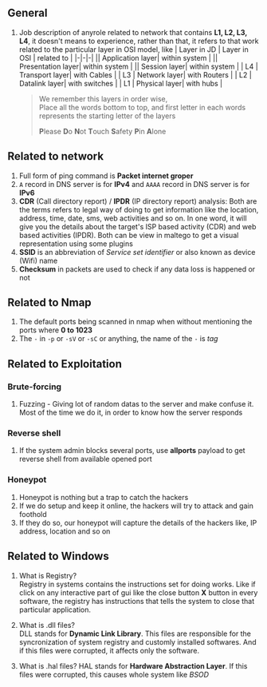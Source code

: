 ## General

1. Job description of anyrole related to network that contains **L1, L2, L3, L4**, it doesn't means to experience, rather than that, it refers to that work related to the particular layer in OSI model, like
   | Layer in JD | Layer in OSI | related to |
   |-|-|-|
   || Application layer| within system |
   || Presentation layer| within system |
   || Session layer| within system |
   | L4 | Transport layer| with Cables |
   | L3 | Network layer| with Routers |
   | L2 | Datalink layer| with switches |
   | L1 | Physical layer| with hubs |

   > We remember this layers in order wise,  
   > Place all the words bottom to top, and first letter in each words represents the starting letter of the layers
   >
   > **P**lease **D**o **N**ot **T**ouch **S**afety **P**in **A**lone

## Related to network

1. Full form of ping command is **Packet internet groper**
2. `A` record in DNS server is for **IPv4** and `AAAA` record in DNS server is for **IPv6**
3. **CDR** (Call directory report) / **IPDR** (IP directory report) analysis: Both are the terms refers to legal way of doing to get information like the location, address, time, date, sms, web activities and so on. In one word, it will give you the details about the target's ISP based activity (CDR) and web based activities (IPDR). Both can be view in maltego to get a visual representation using some plugins
4. **SSID** is an abbreviation of _Service set identifier_ or also known as device (Wifi) name
5. **Checksum** in packets are used to check if any data loss is happened or not

## Related to Nmap

1. The default ports being scanned in nmap when without mentioning the ports where **0 to 1023**
2. The `-` in `-p` or `-sV` or `-sC` or anything, the name of the `-` is _tag_

## Related to Exploitation

### Brute-forcing

1. Fuzzing - Giving lot of random datas to the server and make confuse it. Most of the time we do it, in order to know how the server responds

### Reverse shell

1. If the system admin blocks several ports, use **allports** payload to get reverse shell from available opened port

### Honeypot

1. Honeypot is nothing but a trap to catch the hackers
2. If we do setup and keep it online, the hackers will try to attack and gain foothold
3. If they do so, our honeypot will capture the details of the hackers like, IP address, location and so on

## Related to Windows

1. What is Registry?  
   Registry in systems contains the instructions set for doing works. Like if click on any interactive part of gui like the close button **X** button in every software, the registry has instructions that tells the system to close that particular application.

2. What is .dll files?  
   DLL stands for **Dynamic Link Library**. This files are responsible for the syncronization of system registry and customly installed softwares. And if this files were corrupted, it affects only the software.

3. What is .hal files?
   HAL stands for **Hardware Abstraction Layer**. If this files were corrupted, this causes whole system like _BSOD_
